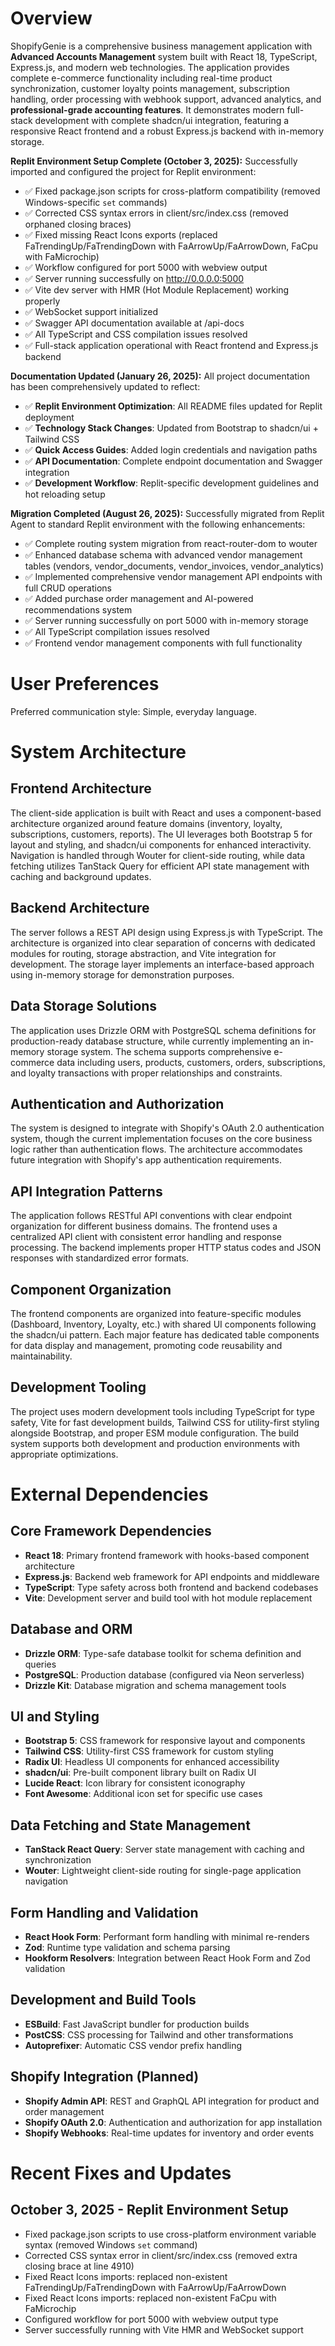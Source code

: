 # Overview

ShopifyGenie is a comprehensive business management application with **Advanced Accounts Management** system built with React 18, TypeScript, Express.js, and modern web technologies. The application provides complete e-commerce functionality including real-time product synchronization, customer loyalty points management, subscription handling, order processing with webhook support, advanced analytics, and **professional-grade accounting features**. It demonstrates modern full-stack development with complete shadcn/ui integration, featuring a responsive React frontend and a robust Express.js backend with in-memory storage.

**Replit Environment Setup Complete (October 3, 2025):**
Successfully imported and configured the project for Replit environment:
- ✅ Fixed package.json scripts for cross-platform compatibility (removed Windows-specific `set` commands)
- ✅ Corrected CSS syntax errors in client/src/index.css (removed orphaned closing braces)
- ✅ Fixed missing React Icons exports (replaced FaTrendingUp/FaTrendingDown with FaArrowUp/FaArrowDown, FaCpu with FaMicrochip)
- ✅ Workflow configured for port 5000 with webview output
- ✅ Server running successfully on http://0.0.0.0:5000
- ✅ Vite dev server with HMR (Hot Module Replacement) working properly
- ✅ WebSocket support initialized
- ✅ Swagger API documentation available at /api-docs
- ✅ All TypeScript and CSS compilation issues resolved
- ✅ Full-stack application operational with React frontend and Express.js backend

**Documentation Updated (January 26, 2025):**
All project documentation has been comprehensively updated to reflect:
- ✅ **Replit Environment Optimization**: All README files updated for Replit deployment
- ✅ **Technology Stack Changes**: Updated from Bootstrap to shadcn/ui + Tailwind CSS
- ✅ **Quick Access Guides**: Added login credentials and navigation paths  
- ✅ **API Documentation**: Complete endpoint documentation and Swagger integration
- ✅ **Development Workflow**: Replit-specific development guidelines and hot reloading setup

**Migration Completed (August 26, 2025):**
Successfully migrated from Replit Agent to standard Replit environment with the following enhancements:
- ✅ Complete routing system migration from react-router-dom to wouter
- ✅ Enhanced database schema with advanced vendor management tables (vendors, vendor_documents, vendor_invoices, vendor_analytics)
- ✅ Implemented comprehensive vendor management API endpoints with full CRUD operations
- ✅ Added purchase order management and AI-powered recommendations system
- ✅ Server running successfully on port 5000 with in-memory storage
- ✅ All TypeScript compilation issues resolved
- ✅ Frontend vendor management components with full functionality

# User Preferences

Preferred communication style: Simple, everyday language.

# System Architecture

## Frontend Architecture
The client-side application is built with React and uses a component-based architecture organized around feature domains (inventory, loyalty, subscriptions, customers, reports). The UI leverages both Bootstrap 5 for layout and styling, and shadcn/ui components for enhanced interactivity. Navigation is handled through Wouter for client-side routing, while data fetching utilizes TanStack Query for efficient API state management with caching and background updates.

## Backend Architecture
The server follows a REST API design using Express.js with TypeScript. The architecture is organized into clear separation of concerns with dedicated modules for routing, storage abstraction, and Vite integration for development. The storage layer implements an interface-based approach using in-memory storage for demonstration purposes.

## Data Storage Solutions
The application uses Drizzle ORM with PostgreSQL schema definitions for production-ready database structure, while currently implementing an in-memory storage system. The schema supports comprehensive e-commerce data including users, products, customers, orders, subscriptions, and loyalty transactions with proper relationships and constraints.

## Authentication and Authorization
The system is designed to integrate with Shopify's OAuth 2.0 authentication system, though the current implementation focuses on the core business logic rather than authentication flows. The architecture accommodates future integration with Shopify's app authentication requirements.

## API Integration Patterns
The application follows RESTful API conventions with clear endpoint organization for different business domains. The frontend uses a centralized API client with consistent error handling and response processing. The backend implements proper HTTP status codes and JSON responses with standardized error formats.

## Component Organization
The frontend components are organized into feature-specific modules (Dashboard, Inventory, Loyalty, etc.) with shared UI components following the shadcn/ui pattern. Each major feature has dedicated table components for data display and management, promoting code reusability and maintainability.

## Development Tooling
The project uses modern development tools including TypeScript for type safety, Vite for fast development builds, Tailwind CSS for utility-first styling alongside Bootstrap, and proper ESM module configuration. The build system supports both development and production environments with appropriate optimizations.

# External Dependencies

## Core Framework Dependencies
- **React 18**: Primary frontend framework with hooks-based component architecture
- **Express.js**: Backend web framework for API endpoints and middleware
- **TypeScript**: Type safety across both frontend and backend codebases
- **Vite**: Development server and build tool with hot module replacement

## Database and ORM
- **Drizzle ORM**: Type-safe database toolkit for schema definition and queries
- **PostgreSQL**: Production database (configured via Neon serverless)
- **Drizzle Kit**: Database migration and schema management tools

## UI and Styling
- **Bootstrap 5**: CSS framework for responsive layout and components
- **Tailwind CSS**: Utility-first CSS framework for custom styling
- **Radix UI**: Headless UI components for enhanced accessibility
- **shadcn/ui**: Pre-built component library built on Radix UI
- **Lucide React**: Icon library for consistent iconography
- **Font Awesome**: Additional icon set for specific use cases

## Data Fetching and State Management
- **TanStack React Query**: Server state management with caching and synchronization
- **Wouter**: Lightweight client-side routing for single-page application navigation

## Form Handling and Validation
- **React Hook Form**: Performant form handling with minimal re-renders
- **Zod**: Runtime type validation and schema parsing
- **Hookform Resolvers**: Integration between React Hook Form and Zod validation

## Development and Build Tools
- **ESBuild**: Fast JavaScript bundler for production builds
- **PostCSS**: CSS processing for Tailwind and other transformations
- **Autoprefixer**: Automatic CSS vendor prefix handling

## Shopify Integration (Planned)
- **Shopify Admin API**: REST and GraphQL API integration for product and order management
- **Shopify OAuth 2.0**: Authentication and authorization for app installation
- **Shopify Webhooks**: Real-time updates for inventory and order events

# Recent Fixes and Updates

## October 3, 2025 - Replit Environment Setup
- Fixed package.json scripts to use cross-platform environment variable syntax (removed Windows `set` command)
- Corrected CSS syntax error in client/src/index.css (removed extra closing brace at line 4910)
- Fixed React Icons imports: replaced non-existent FaTrendingUp/FaTrendingDown with FaArrowUp/FaArrowDown
- Fixed React Icons imports: replaced non-existent FaCpu with FaMicrochip
- Configured workflow for port 5000 with webview output type
- Server successfully running with Vite HMR and WebSocket support
